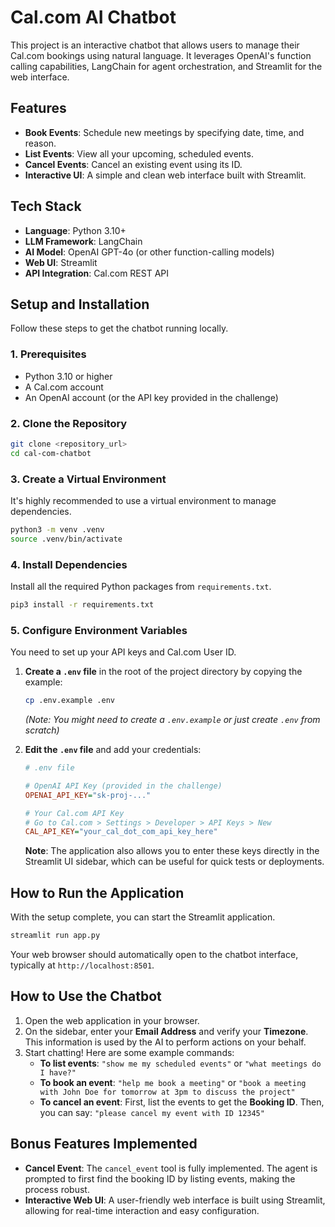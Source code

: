# Cal.com AI Chatbot

This project is an interactive chatbot that allows users to manage their Cal.com bookings using natural language. It leverages OpenAI's function calling capabilities, LangChain for agent orchestration, and Streamlit for the web interface.

## Features

- **Book Events**: Schedule new meetings by specifying date, time, and reason.
- **List Events**: View all your upcoming, scheduled events.
- **Cancel Events**: Cancel an existing event using its ID.
- **Interactive UI**: A simple and clean web interface built with Streamlit.

## Tech Stack

- **Language**: Python 3.10+
- **LLM Framework**: LangChain
- **AI Model**: OpenAI GPT-4o (or other function-calling models)
- **Web UI**: Streamlit
- **API Integration**: Cal.com REST API

## Setup and Installation

Follow these steps to get the chatbot running locally.

### 1. Prerequisites

- Python 3.10 or higher
- A Cal.com account
- An OpenAI account (or the API key provided in the challenge)

### 2. Clone the Repository

```bash
git clone <repository_url>
cd cal-com-chatbot
```

### 3. Create a Virtual Environment

It's highly recommended to use a virtual environment to manage dependencies.

```bash
python3 -m venv .venv
source .venv/bin/activate
```

### 4. Install Dependencies

Install all the required Python packages from `requirements.txt`.

```bash
pip3 install -r requirements.txt
```

### 5. Configure Environment Variables

You need to set up your API keys and Cal.com User ID.

1.  **Create a `.env` file** in the root of the project directory by copying the example:
    ```bash
    cp .env.example .env 
    ```
    *(Note: You might need to create a `.env.example` or just create `.env` from scratch)*

2.  **Edit the `.env` file** and add your credentials:

    ```ini
    # .env file

    # OpenAI API Key (provided in the challenge)
    OPENAI_API_KEY="sk-proj-..."

    # Your Cal.com API Key
    # Go to Cal.com > Settings > Developer > API Keys > New
    CAL_API_KEY="your_cal_dot_com_api_key_here"
    ```

    **Note**: The application also allows you to enter these keys directly in the Streamlit UI sidebar, which can be useful for quick tests or deployments.

## How to Run the Application

With the setup complete, you can start the Streamlit application.

```bash
streamlit run app.py
```

Your web browser should automatically open to the chatbot interface, typically at `http://localhost:8501`.

## How to Use the Chatbot

1.  Open the web application in your browser.
2.  On the sidebar, enter your **Email Address** and verify your **Timezone**. This information is used by the AI to perform actions on your behalf.
3.  Start chatting! Here are some example commands:
    - **To list events**: `"show me my scheduled events"` or `"what meetings do I have?"`
    - **To book an event**: `"help me book a meeting"` or `"book a meeting with John Doe for tomorrow at 3pm to discuss the project"`
    - **To cancel an event**: First, list the events to get the **Booking ID**. Then, you can say: `"please cancel my event with ID 12345"`

## Bonus Features Implemented

-   **Cancel Event**: The `cancel_event` tool is fully implemented. The agent is prompted to first find the booking ID by listing events, making the process robust.
-   **Interactive Web UI**: A user-friendly web interface is built using Streamlit, allowing for real-time interaction and easy configuration.